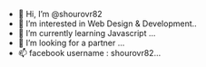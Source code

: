 - 👋 Hi, I’m @shourovr82
- 👀 I’m interested in Web Design & Development..
- 🌱 I’m currently learning Javascript ...
- 💞️ I’m looking for a partner ...
- 📫 facebook username : shourovr82...

<!---
shourovr82/shourovr82 is a ✨ special ✨ repository because its `README.md` (this file) appears on your GitHub profile.
You can click the Preview link to take a look at your changes.
--->
